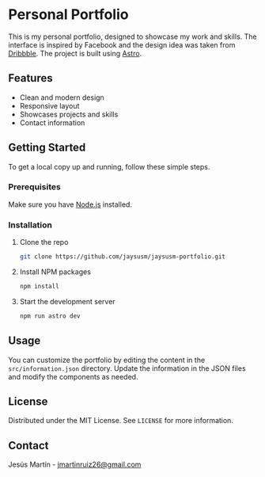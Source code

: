 # Personal Portfolio

This is my personal portfolio, designed to showcase my work and skills. The interface is inspired by Facebook and the design idea was taken from [Dribbble](https://dribbble.com/shots/23324524-Online-portfolio-Untitled-UI). The project is built using [Astro](https://astro.build/).

## Features

- Clean and modern design
- Responsive layout
- Showcases projects and skills
- Contact information

## Getting Started

To get a local copy up and running, follow these simple steps.

### Prerequisites

Make sure you have [Node.js](https://nodejs.org/) installed.

### Installation

1. Clone the repo
   ```sh
   git clone https://github.com/jaysusm/jaysusm-portfolio.git
   ```
2. Install NPM packages
   ```sh
   npm install
   ```
3. Start the development server
   ```sh
   npm run astro dev
   ```

## Usage

You can customize the portfolio by editing the content in the `src/information.json` directory. Update the information in the JSON files and modify the components as needed.

## License

Distributed under the MIT License. See `LICENSE` for more information.

## Contact

Jesús Martín - [jmartinruiz26@gmail.com](mailto:jmartinruiz26@gmail.com)
